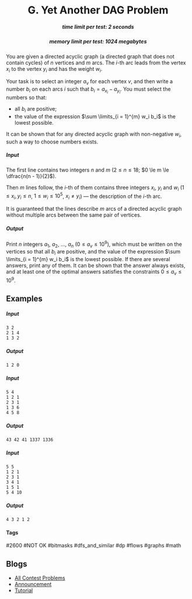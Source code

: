 <h1 style='text-align: center;'> G. Yet Another DAG Problem</h1>

<h5 style='text-align: center;'>time limit per test: 2 seconds</h5>
<h5 style='text-align: center;'>memory limit per test: 1024 megabytes</h5>

You are given a directed acyclic graph (a directed graph that does not contain cycles) of $n$ vertices and $m$ arcs. The $i$-th arc leads from the vertex $x_i$ to the vertex $y_i$ and has the weight $w_i$.

Your task is to select an integer $a_v$ for each vertex $v$, and then write a number $b_i$ on each arcs $i$ such that $b_i = a_{x_i} - a_{y_i}$. You must select the numbers so that:

* all $b_i$ are positive;
* the value of the expression $\sum \limits_{i = 1}^{m} w_i b_i$ is the lowest possible.

It can be shown that for any directed acyclic graph with non-negative $w_i$, such a way to choose numbers exists.

##### Input

The first line contains two integers $n$ and $m$ ($2 \le n \le 18$; $0 \le m \le \dfrac{n(n - 1)}{2}$).

Then $m$ lines follow, the $i$-th of them contains three integers $x_i$, $y_i$ and $w_i$ ($1 \le x_i, y_i \le n$, $1 \le w_i \le 10^5$, $x_i \ne y_i$) — the description of the $i$-th arc.

It is guaranteed that the lines describe $m$ arcs of a directed acyclic graph without multiple arcs between the same pair of vertices.

##### Output

Print $n$ integers $a_1$, $a_2$, ..., $a_n$ ($0 \le a_v \le 10^9$), which must be written on the vertices so that all $b_i$ are positive, and the value of the expression $\sum \limits_{i = 1}^{m} w_i b_i$ is the lowest possible. If there are several answers, print any of them. It can be shown that the answer always exists, and at least one of the optimal answers satisfies the constraints $0 \le a_v \le 10^9$.

## Examples

##### Input


```text
3 2
2 1 4
1 3 2
```
##### Output


```text
1 2 0
```
##### Input


```text
5 4
1 2 1
2 3 1
1 3 6
4 5 8
```
##### Output


```text
43 42 41 1337 1336
```
##### Input


```text
5 5
1 2 1
2 3 1
3 4 1
1 5 1
5 4 10
```
##### Output


```text
4 3 2 1 2
```


#### Tags 

#2600 #NOT OK #bitmasks #dfs_and_similar #dp #flows #graphs #math 

## Blogs
- [All Contest Problems](../Educational_Codeforces_Round_96_(Rated_for_Div._2).md)
- [Announcement](../blogs/Announcement.md)
- [Tutorial](../blogs/Tutorial.md)

